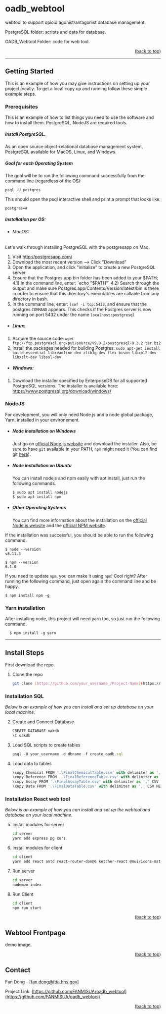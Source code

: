 <a name="readme-top"></a>

# oadb_webtool
 webtool to support opioid agonist/antagonist database management. 

 PostgreSQL folder: scripts and data for database.
 
 OADB_Webtool Folder: code for web tool.



<p align="right">(<a href="#readme-top">back to top</a>)</p>

---
<!-- GETTING STARTED -->
## Getting Started

This is an example of how you may give instructions on setting up your project locally.
To get a local copy up and running follow these simple example steps.

### Prerequisites

This is an example of how to list things you need to use the software and how to install them. PostgreSQL, NodeJS are required tools.


##### Install PostgreSQL. 

As an open source object-relational database management system, PostgreSQL available for MacOS, Linux, and Windows.

##### Goal for each Operating System
The goal will be to run the following command successfully from the command line (regardless of the OS):

```psql -U postgres```

This should open the psql interactive shell and print a prompt that looks like:

```postgres=# ```

##### Installation per OS:

- ###### MacOS:

Let's walk through installing PostgreSQL with the postgresapp on Mac.

1) Visit http://postgresapp.com/
2) Download the most recent version --> Click "Download"
3) Open the application, and click "initialize" to create a new PostgreSQL server
4) Ensure that the Postgres.app bin folder has been added to your $PATH;
  4.1) In the command line, enter: `echo "$PATH"`
  4.2) Search through the output and make sure Postgres.app/Contents/Version/latest/bin is there
       in order to ensure that this directory's executables are callable from any directory in bash.
5) In the command line, enter: `lsof -i tcp:5432`, and ensure that the postgres `COMMAND` appears.
   This checks if the Postgres server is now running on port 5432 under the name `localhost:postgresql`
   
- ##### Linux:

1) Acquire the source code: `wget ftp://ftp.postgresql.org/pub/source/v9.3.2/postgresql-9.3.2.tar.bz2`
2) Install the packages needed for building Postgres:
   `sudo apt-get install build-essential libreadline-dev zlib1g-dev flex bison libxml2-dev libxslt-dev libssl-dev`

- ##### Windows:
1) Download the installer specified by EnterpriseDB for all supported PostgreSQL versions. The installer is available here:
  https://www.postgresql.org/download/windows/


### NodeJS

For development, you will only need Node.js and a node global package, Yarn, installed in your environement.

- ##### Node installation on Windows

  Just go on [official Node.js website](https://nodejs.org/) and download the installer.
Also, be sure to have `git` available in your PATH, `npm` might need it (You can find git [here](https://git-scm.com/)).

- ##### Node installation on Ubuntu

  You can install nodejs and npm easily with apt install, just run the following commands.

      $ sudo apt install nodejs
      $ sudo apt install npm

- ##### Other Operating Systems
  You can find more information about the installation on the [official Node.js website](https://nodejs.org/) and the [official NPM website](https://npmjs.org/).

If the installation was successful, you should be able to run the following command.

    $ node --version
    v8.11.3

    $ npm --version
    6.1.0

If you need to update `npm`, you can make it using `npm`! Cool right? After running the following command, just open again the command line and be happy.

    $ npm install npm -g


### Yarn installation

  After installing node, this project will need yarn too, so just run the following command.

      $ npm install -g yarn


---
<!-- INSTALL STEPS -->
## Install Steps
First download the repo.

1. Clone the repo
   ```sh
   git clone [https://github.com/your_username_/Project-Name](https://github.com/FANMISUA/oadb_webtool).git
   ```
   
### Installation SQL

_Below is an example of how you can install and set up database on your local machine._

2. Create and Connect Database
   ```sh
   CREATE DATABASE oakdb
   \C oakdb
   ```
3. Load SQL scripts to create tables
   ```js
   psql -U your_username -d dbname -f create_oadb.sql
   ```
   
4. Load data to tables
   ```js
   \copy Chemical FROM '.\FinalChemicalTable.csv' with delimiter as ',' CSV HEADER;
   \copy Reference FROM '.\FinalReferenceTable.csv' with delimiter as ',' CSV HEADER;
   \copy Assay FROM '.\FinalAssayTable.csv' with delimiter as ',' CSV HEADER;
   \copy Data FROM '.\FinalDataTable.csv' with delimiter as ',' CSV HEADER;
   ```

### Installation React web tool
_Below is an example of how you can install and set up the webtool and database on your local machine._

5. Install modules for server
   ```sh
   cd server
   yarn add express pg cors
   ```

6. Install modules for client
   ```sh
   cd client
   yarn add react antd react-router-dom@6 ketcher-react @mui/icons-material @emotion/react @emotion/styled react-highlight-words smiles-drawer
   ```

7. Run server
   ```sh
   cd server
   nodemon index
   ```
   
8. Run Client
   ```sh
   cd client
   npm run start
   ```

<p align="right">(<a href="#readme-top">back to top</a>)</p>



<!-- USAGE EXAMPLES -->
## Webtool Frontpage

demo image.

<p align="right">(<a href="#readme-top">back to top</a>)</p>





<!-- CONTACT -->
## Contact

Fan Dong - [fan.dong@fda.hhs.gov]

Project Link: [https://github.com/FANMISUA/oadb_webtool](https://github.com/FANMISUA/oadb_webtool)


<p align="right">(<a href="#readme-top">back to top</a>)</p>
